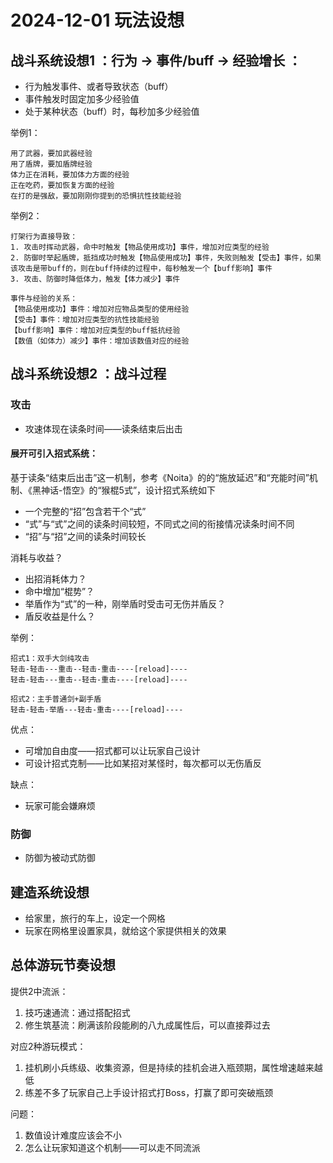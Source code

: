 # 2024-12-01 玩法设想


## 战斗系统设想1 ：行为 -> 事件/buff -> 经验增长 ：

- 行为触发事件、或者导致状态（buff）
- 事件触发时固定加多少经验值
- 处于某种状态（buff）时，每秒加多少经验值

举例1：


	用了武器，要加武器经验
	用了盾牌，要加盾牌经验
    体力正在消耗，要加体力方面的经验
    正在吃药，要加恢复方面的经验
    在打的是强敌，要加刚刚你提到的恐惧抗性技能经验

举例2：

    打架行为直接导致：
    1. 攻击时挥动武器，命中时触发【物品使用成功】事件，增加对应类型的经验
    2. 防御时举起盾牌，抵挡成功时触发【物品使用成功】事件，失败则触发【受击】事件，如果该攻击是带buff的，则在buff持续的过程中，每秒触发一个【buff影响】事件
    3. 攻击、防御时降低体力，触发【体力减少】事件

    事件与经验的关系：
    【物品使用成功】事件：增加对应物品类型的使用经验
    【受击】事件：增加对应类型的抗性技能经验
    【buff影响】事件：增加对应类型的buff抵抗经验
    【数值（如体力）减少】事件：增加该数值对应的经验

## 战斗系统设想2 ：战斗过程

### 攻击

- 攻速体现在读条时间——读条结束后出击

#### 展开可引入招式系统：

基于读条“结束后出击”这一机制，参考《Noita》的的“施放延迟”和“充能时间”机制、《黑神话-悟空》的“猴棍5式”，设计招式系统如下

- 一个完整的“招”包含若干个“式”
- “式”与“式”之间的读条时间较短，不同式之间的衔接情况读条时间不同
- “招”与“招”之间的读条时间较长

消耗与收益？

- 出招消耗体力？
- 命中增加“棍势”？
- 举盾作为“式”的一种，刚举盾时受击可无伤并盾反？
- 盾反收益是什么？

举例：

    招式1：双手大剑纯攻击
    轻击-轻击---重击--轻击-重击----[reload]----
    轻击-轻击---重击--轻击-重击----[reload]----

    招式2：主手普通剑+副手盾
    轻击-轻击-举盾---轻击-重击----[reload]----

优点：

- 可增加自由度——招式都可以让玩家自己设计
- 可设计招式克制——比如某招对某怪时，每次都可以无伤盾反

缺点：

- 玩家可能会嫌麻烦

### 防御

- 防御为被动式防御

## 建造系统设想

- 给家里，旅行的车上，设定一个网格
- 玩家在网格里设置家具，就给这个家提供相关的效果


## 总体游玩节奏设想

提供2中流派：

1. 技巧速通流：通过搭配招式
2. 修生筑基流：刷满该阶段能刷的八九成属性后，可以直接莽过去

对应2种游玩模式：

1. 挂机刷小兵练级、收集资源，但是持续的挂机会进入瓶颈期，属性增速越来越低
2. 练差不多了玩家自己上手设计招式打Boss，打赢了即可突破瓶颈


问题：

1. 数值设计难度应该会不小
2. 怎么让玩家知道这个机制——可以走不同流派